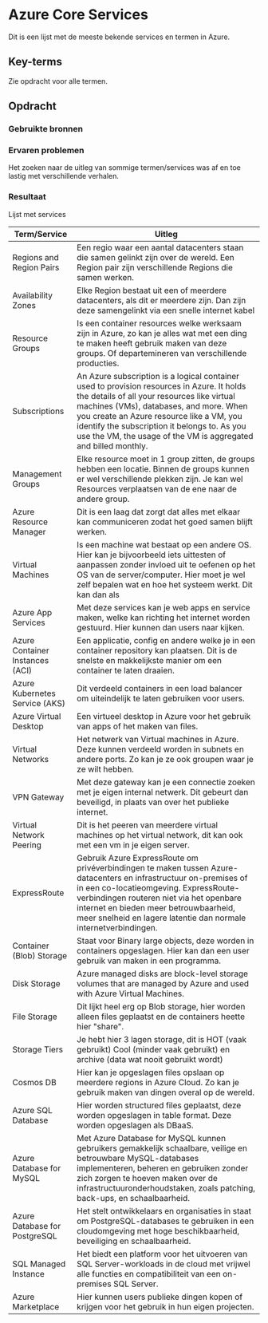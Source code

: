 # Azure Core Services
Dit is een lijst met de meeste bekende services en termen in Azure. 

## Key-terms
Zie opdracht voor alle termen.

## Opdracht
### Gebruikte bronnen

### Ervaren problemen
Het zoeken naar de uitleg van sommige termen/services was af en toe lastig met verschillende verhalen. 

### Resultaat
Lijst met services

| Term/Service | Uitleg|
| ---------------- | ---------------- |
| Regions and Region Pairs   | Een regio waar een aantal datacenters staan die samen gelinkt zijn over de wereld. Een Region pair zijn verschillende Regions die samen werken.|
Availability Zones     | Elke Region bestaat uit een of meerdere datacenters, als dit er meerdere zijn. Dan zijn deze samengelinkt via een snelle internet kabel |
Resource Groups   | Is een container resources welke werksaam zijn in Azure, zo kan je alles wat met een ding te maken heeft gebruik maken van deze groups. Of departemineren van verschillende producties.   |
Subscriptions     |An Azure subscription is a logical container used to provision resources in Azure. It holds the details of all your resources like virtual machines (VMs), databases, and more. When you create an Azure resource like a VM, you identify the subscription it belongs to. As you use the VM, the usage of the VM is aggregated and billed monthly. |
Management Groups    | Elke resource moet in 1 group zitten, de groups hebben een locatie. Binnen de groups kunnen er wel verschillende plekken zijn. Je kan wel Resources verplaatsen van de ene naar de andere group.  |
Azure Resource Manager  | Dit is een laag dat zorgt dat alles met elkaar kan communiceren zodat het goed samen blijft werken.   |
Virtual Machines | Is een machine wat bestaat op een andere OS. Hier kan je bijvoorbeeld iets uittesten of aanpassen zonder invloed uit te oefenen op het OS van de server/computer. Hier moet je wel zelf bepalen wat en hoe het systeem werkt. Dit kan dan als  |
Azure App Services | Met deze services kan je web apps en service maken, welke kan richting het internet worden gestuurd. Hier kunnen dan users naar kijken. 
Azure Container Instances (ACI) | Een applicatie, config en andere welke je in een container repository kan plaatsen. Dit is de snelste en makkelijkste manier om een container te laten draaien. 
Azure Kubernetes Service (AKS) | Dit verdeeld containers in een load balancer om uiteindelijk te laten gebruiken voor users. 
Azure Virtual Desktop | Een virtueel desktop in Azure voor het gebruik van apps of het maken van files. 
Virtual Networks | Het netwerk van Virtual machines in Azure. Deze kunnen verdeeld worden in subnets en andere ports. Zo kan je ze ook groupen waar je ze wilt hebben. 
VPN Gateway | Met deze gateway kan je een connectie zoeken met je eigen internal netwerk. Dit gebeurt dan beveiligd, in plaats van over het publieke internet. 
Virtual Network Peering | Dit is het peeren van meerdere virtual machines op het virtual network, dit kan ook met een vm in je eigen server. 
ExpressRoute | Gebruik Azure ExpressRoute om privéverbindingen te maken tussen Azure-datacenters en infrastructuur on-premises of in een co-locatieomgeving. ExpressRoute-verbindingen routeren niet via het openbare internet en bieden meer betrouwbaarheid, meer snelheid en lagere latentie dan normale internetverbindingen.
Container (Blob) Storage | Staat voor Binary large objects, deze worden in containers opgeslagen. Hier kan dan een user gebruik van maken in een programma. 
Disk Storage | Azure managed disks are block-level storage volumes that are managed by Azure and used with Azure Virtual Machines.
File Storage | Dit lijkt heel erg op Blob storage, hier worden alleen files geplaatst en de containers heette hier "share". 
Storage Tiers | Je hebt hier 3 lagen storage, dit is HOT (vaak gebruikt) Cool (minder vaak gebruikt) en archive (data wat nooit gebruikt wordt)
Cosmos DB | Hier kan je opgeslagen files opslaan op meerdere regions in Azure Cloud. Zo kan je gebruik maken van dingen overal op de wereld. 
Azure SQL Database | Hier worden structured files geplaatst, deze worden opgeslagen in table format. Deze worden opgeslagen als DBaaS. 
Azure Database for MySQL | Met Azure Database for MySQL kunnen gebruikers gemakkelijk schaalbare, veilige en betrouwbare MySQL-databases implementeren, beheren en gebruiken zonder zich zorgen te hoeven maken over de infrastructuuronderhoudstaken, zoals patching, back-ups, en schaalbaarheid.
Azure Database for PostgreSQL | Het stelt ontwikkelaars en organisaties in staat om PostgreSQL-databases te gebruiken in een cloudomgeving met hoge beschikbaarheid, beveiliging en schaalbaarheid.
SQL Managed Instance |  Het biedt een platform voor het uitvoeren van SQL Server-workloads in de cloud met vrijwel alle functies en compatibiliteit van een on-premises SQL Server.
Azure Marketplace | Hier kunnen users publieke dingen kopen of krijgen voor het gebruik in hun eigen projecten. 